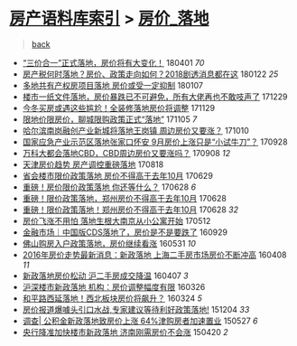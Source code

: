 [房产语料库索引](../../README.md)  > [房价_落地](房价_落地.md)
====
> [back](../README.md)

- [“三价合一”正式落地，房价将有大变化！](http://jkwz.applinzi.com/ittc/7087082364696265744.html#%E2%80%9C%E4%B8%89%E4%BB%B7%E5%90%88%E4%B8%80%E2%80%9D%E6%AD%A3%E5%BC%8F%E8%90%BD%E5%9C%B0%EF%BC%8C%E6%88%BF%E4%BB%B7%E5%B0%86%E6%9C%89%E5%A4%A7%E5%8F%98%E5%8C%96%EF%BC%81) 180401 *70* 
- [房产税何时落地？房价、政策走向如何？2018剧透消息都在这](http://jkwz.applinzi.com/ittc/7061438299116143627.html#%E6%88%BF%E4%BA%A7%E7%A8%8E%E4%BD%95%E6%97%B6%E8%90%BD%E5%9C%B0%EF%BC%9F%E6%88%BF%E4%BB%B7%E3%80%81%E6%94%BF%E7%AD%96%E8%B5%B0%E5%90%91%E5%A6%82%E4%BD%95%EF%BC%9F2018%E5%89%A7%E9%80%8F%E6%B6%88%E6%81%AF%E9%83%BD%E5%9C%A8%E8%BF%99) 180122 *25* 
- [多地共有产权房项目落地 房价或受一定抑制](http://jkwz.applinzi.com/ittc/7055868623170569222.html#%E5%A4%9A%E5%9C%B0%E5%85%B1%E6%9C%89%E4%BA%A7%E6%9D%83%E6%88%BF%E9%A1%B9%E7%9B%AE%E8%90%BD%E5%9C%B0+%E6%88%BF%E4%BB%B7%E6%88%96%E5%8F%97%E4%B8%80%E5%AE%9A%E6%8A%91%E5%88%B6) 180107  
- [楼市一纸文件落地，房价暴跌已不可避免，所有大佬再也不敢吱声了](http://jkwz.applinzi.com/ittc/7052383791346091024.html#%E6%A5%BC%E5%B8%82%E4%B8%80%E7%BA%B8%E6%96%87%E4%BB%B6%E8%90%BD%E5%9C%B0%EF%BC%8C%E6%88%BF%E4%BB%B7%E6%9A%B4%E8%B7%8C%E5%B7%B2%E4%B8%8D%E5%8F%AF%E9%81%BF%E5%85%8D%EF%BC%8C%E6%89%80%E6%9C%89%E5%A4%A7%E4%BD%AC%E5%86%8D%E4%B9%9F%E4%B8%8D%E6%95%A2%E5%90%B1%E5%A3%B0%E4%BA%86) 171229  
- [今冬买房或遇这些尴尬！全装修落地房价将调整](http://jkwz.applinzi.com/ittc/7041432661640348688.html#%E4%BB%8A%E5%86%AC%E4%B9%B0%E6%88%BF%E6%88%96%E9%81%87%E8%BF%99%E4%BA%9B%E5%B0%B4%E5%B0%AC%EF%BC%81%E5%85%A8%E8%A3%85%E4%BF%AE%E8%90%BD%E5%9C%B0%E6%88%BF%E4%BB%B7%E5%B0%86%E8%B0%83%E6%95%B4) 171129  
- [限地价限房价，聊城限购政策正式“落地”](http://jkwz.applinzi.com/ittc/7032479190434186256.html#%E9%99%90%E5%9C%B0%E4%BB%B7%E9%99%90%E6%88%BF%E4%BB%B7%EF%BC%8C%E8%81%8A%E5%9F%8E%E9%99%90%E8%B4%AD%E6%94%BF%E7%AD%96%E6%AD%A3%E5%BC%8F%E2%80%9C%E8%90%BD%E5%9C%B0%E2%80%9D) 171105 *7* 
- [哈尔滨南岗融创产业新城将落地王岗镇 周边房价又要涨？](http://jkwz.applinzi.com/ittc/7022701353187673105.html#%E5%93%88%E5%B0%94%E6%BB%A8%E5%8D%97%E5%B2%97%E8%9E%8D%E5%88%9B%E4%BA%A7%E4%B8%9A%E6%96%B0%E5%9F%8E%E5%B0%86%E8%90%BD%E5%9C%B0%E7%8E%8B%E5%B2%97%E9%95%87+%E5%91%A8%E8%BE%B9%E6%88%BF%E4%BB%B7%E5%8F%88%E8%A6%81%E6%B6%A8%EF%BC%9F) 171010  
- [国家应急产业示范区落地张家口怀安 9月房价上涨只是“小试牛刀”？](http://jkwz.applinzi.com/ittc/7018298045295510544.html#%E5%9B%BD%E5%AE%B6%E5%BA%94%E6%80%A5%E4%BA%A7%E4%B8%9A%E7%A4%BA%E8%8C%83%E5%8C%BA%E8%90%BD%E5%9C%B0%E5%BC%A0%E5%AE%B6%E5%8F%A3%E6%80%80%E5%AE%89+9%E6%9C%88%E6%88%BF%E4%BB%B7%E4%B8%8A%E6%B6%A8%E5%8F%AA%E6%98%AF%E2%80%9C%E5%B0%8F%E8%AF%95%E7%89%9B%E5%88%80%E2%80%9D%EF%BC%9F) 170928  
- [万科大都会落地CBD，CBD周边房价又要涨吗？](http://jkwz.applinzi.com/ittc/7010857582003225617.html#%E4%B8%87%E7%A7%91%E5%A4%A7%E9%83%BD%E4%BC%9A%E8%90%BD%E5%9C%B0CBD%EF%BC%8CCBD%E5%91%A8%E8%BE%B9%E6%88%BF%E4%BB%B7%E5%8F%88%E8%A6%81%E6%B6%A8%E5%90%97%EF%BC%9F) 170908 *12* 
- [天津房价趋势 房产调控重磅落地](http://jkwz.applinzi.com/ittc/7003121654207873808.html#%E5%A4%A9%E6%B4%A5%E6%88%BF%E4%BB%B7%E8%B6%8B%E5%8A%BF+%E6%88%BF%E4%BA%A7%E8%B0%83%E6%8E%A7%E9%87%8D%E7%A3%85%E8%90%BD%E5%9C%B0) 170818  
- [省会楼市限价政策落地 房价不得高于去年10月](http://jkwz.applinzi.com/ittc/6984472000415138820.html#%E7%9C%81%E4%BC%9A%E6%A5%BC%E5%B8%82%E9%99%90%E4%BB%B7%E6%94%BF%E7%AD%96%E8%90%BD%E5%9C%B0+%E6%88%BF%E4%BB%B7%E4%B8%8D%E5%BE%97%E9%AB%98%E4%BA%8E%E5%8E%BB%E5%B9%B410%E6%9C%88) 170629  
- [重磅！房价限价政策落地 你还等什么？](http://jkwz.applinzi.com/ittc/6984290179001877509.html#%E9%87%8D%E7%A3%85%EF%BC%81%E6%88%BF%E4%BB%B7%E9%99%90%E4%BB%B7%E6%94%BF%E7%AD%96%E8%90%BD%E5%9C%B0+%E4%BD%A0%E8%BF%98%E7%AD%89%E4%BB%80%E4%B9%88%EF%BC%9F) 170628 *6* 
- [重磅！限价政策落地，郑州房价不得高于去年10月](http://jkwz.applinzi.com/ittc/6984194181118297093.html#%E9%87%8D%E7%A3%85%EF%BC%81%E9%99%90%E4%BB%B7%E6%94%BF%E7%AD%96%E8%90%BD%E5%9C%B0%EF%BC%8C%E9%83%91%E5%B7%9E%E6%88%BF%E4%BB%B7%E4%B8%8D%E5%BE%97%E9%AB%98%E4%BA%8E%E5%8E%BB%E5%B9%B410%E6%9C%88) 170628  
- [重磅！限价政策落地！郑州房价不得高于去年10月](http://jkwz.applinzi.com/ittc/6984182417668441093.html#%E9%87%8D%E7%A3%85%EF%BC%81%E9%99%90%E4%BB%B7%E6%94%BF%E7%AD%96%E8%90%BD%E5%9C%B0%EF%BC%81%E9%83%91%E5%B7%9E%E6%88%BF%E4%BB%B7%E4%B8%8D%E5%BE%97%E9%AB%98%E4%BA%8E%E5%8E%BB%E5%B9%B410%E6%9C%88) 170628 *32* 
- [房价飞涨不用怕 落地生根大南京从小公寓开始](http://jkwz.applinzi.com/ittc/6966702824447542277.html#%E6%88%BF%E4%BB%B7%E9%A3%9E%E6%B6%A8%E4%B8%8D%E7%94%A8%E6%80%95+%E8%90%BD%E5%9C%B0%E7%94%9F%E6%A0%B9%E5%A4%A7%E5%8D%97%E4%BA%AC%E4%BB%8E%E5%B0%8F%E5%85%AC%E5%AF%93%E5%BC%80%E5%A7%8B) 170512  
- [金融市场｜中国版CDS落地了，房价是不是要跌了](http://jkwz.applinzi.com/ittc/6883319887295939588.html#%E9%87%91%E8%9E%8D%E5%B8%82%E5%9C%BA%EF%BD%9C%E4%B8%AD%E5%9B%BD%E7%89%88CDS%E8%90%BD%E5%9C%B0%E4%BA%86%EF%BC%8C%E6%88%BF%E4%BB%B7%E6%98%AF%E4%B8%8D%E6%98%AF%E8%A6%81%E8%B7%8C%E4%BA%86) 160929  
- [佛山购房入户政策落地，房价继续看涨](http://jkwz.applinzi.com/ittc/6838374241527137284.html#%E4%BD%9B%E5%B1%B1%E8%B4%AD%E6%88%BF%E5%85%A5%E6%88%B7%E6%94%BF%E7%AD%96%E8%90%BD%E5%9C%B0%EF%BC%8C%E6%88%BF%E4%BB%B7%E7%BB%A7%E7%BB%AD%E7%9C%8B%E6%B6%A8) 160531 *10* 
- [2016年房价走势最新消息：新政落地 上海二手房市场房价不断冲高](http://jkwz.applinzi.com/ittc/6818650549545075716.html#2016%E5%B9%B4%E6%88%BF%E4%BB%B7%E8%B5%B0%E5%8A%BF%E6%9C%80%E6%96%B0%E6%B6%88%E6%81%AF%EF%BC%9A%E6%96%B0%E6%94%BF%E8%90%BD%E5%9C%B0+%E4%B8%8A%E6%B5%B7%E4%BA%8C%E6%89%8B%E6%88%BF%E5%B8%82%E5%9C%BA%E6%88%BF%E4%BB%B7%E4%B8%8D%E6%96%AD%E5%86%B2%E9%AB%98) 160408 *11* 
- [新政落地房价松动  沪二手房成交降温](http://jkwz.applinzi.com/ittc/6818414644376896516.html#%E6%96%B0%E6%94%BF%E8%90%BD%E5%9C%B0%E6%88%BF%E4%BB%B7%E6%9D%BE%E5%8A%A8++%E6%B2%AA%E4%BA%8C%E6%89%8B%E6%88%BF%E6%88%90%E4%BA%A4%E9%99%8D%E6%B8%A9) 160407 *3* 
- [沪深楼市新政落地 机构：房价调整幅度有限](http://jkwz.applinzi.com/ittc/6813926227484083205.html#%E6%B2%AA%E6%B7%B1%E6%A5%BC%E5%B8%82%E6%96%B0%E6%94%BF%E8%90%BD%E5%9C%B0+%E6%9C%BA%E6%9E%84%EF%BC%9A%E6%88%BF%E4%BB%B7%E8%B0%83%E6%95%B4%E5%B9%85%E5%BA%A6%E6%9C%89%E9%99%90) 160326  
- [和平路西延落地！西北板块房价将飙升？](http://jkwz.applinzi.com/ittc/6813194638177338372.html#%E5%92%8C%E5%B9%B3%E8%B7%AF%E8%A5%BF%E5%BB%B6%E8%90%BD%E5%9C%B0%EF%BC%81%E8%A5%BF%E5%8C%97%E6%9D%BF%E5%9D%97%E6%88%BF%E4%BB%B7%E5%B0%86%E9%A3%99%E5%8D%87%EF%BC%9F) 160324 *5* 
- [房价报道爆噱头引口水战,专家建议等待利好政策落地!](http://jkwz.applinzi.com/ittc/6772011372825281541.html#%E6%88%BF%E4%BB%B7%E6%8A%A5%E9%81%93%E7%88%86%E5%99%B1%E5%A4%B4%E5%BC%95%E5%8F%A3%E6%B0%B4%E6%88%98%2C%E4%B8%93%E5%AE%B6%E5%BB%BA%E8%AE%AE%E7%AD%89%E5%BE%85%E5%88%A9%E5%A5%BD%E6%94%BF%E7%AD%96%E8%90%BD%E5%9C%B0%21) 151204 *33* 
- [调查| 公积金新政落地致房价上涨 64%津购房者加速置业](http://jkwz.applinzi.com/ittc/547650611416458465.html#%E8%B0%83%E6%9F%A5%7C+%E5%85%AC%E7%A7%AF%E9%87%91%E6%96%B0%E6%94%BF%E8%90%BD%E5%9C%B0%E8%87%B4%E6%88%BF%E4%BB%B7%E4%B8%8A%E6%B6%A8+64%25%E6%B4%A5%E8%B4%AD%E6%88%BF%E8%80%85%E5%8A%A0%E9%80%9F%E7%BD%AE%E4%B8%9A) 150527 *6* 
- [央行降准加快楼市新政落地 济南刚需房价不会涨](http://jkwz.applinzi.com/ittc/547650611406001086.html#%E5%A4%AE%E8%A1%8C%E9%99%8D%E5%87%86%E5%8A%A0%E5%BF%AB%E6%A5%BC%E5%B8%82%E6%96%B0%E6%94%BF%E8%90%BD%E5%9C%B0+%E6%B5%8E%E5%8D%97%E5%88%9A%E9%9C%80%E6%88%BF%E4%BB%B7%E4%B8%8D%E4%BC%9A%E6%B6%A8) 150420 *2* 
